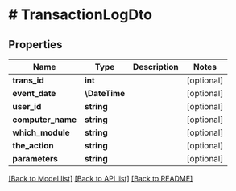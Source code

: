 # # TransactionLogDto

## Properties

Name | Type | Description | Notes
------------ | ------------- | ------------- | -------------
**trans_id** | **int** |  | [optional]
**event_date** | **\DateTime** |  | [optional]
**user_id** | **string** |  | [optional]
**computer_name** | **string** |  | [optional]
**which_module** | **string** |  | [optional]
**the_action** | **string** |  | [optional]
**parameters** | **string** |  | [optional]

[[Back to Model list]](../../README.md#models) [[Back to API list]](../../README.md#endpoints) [[Back to README]](../../README.md)
